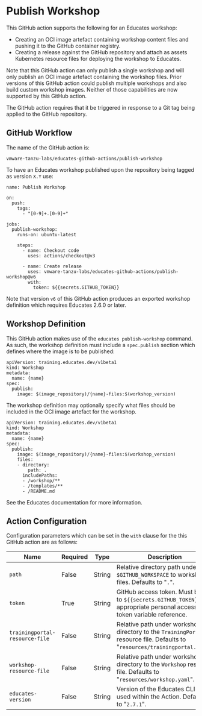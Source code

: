 Publish Workshop
================

This GitHub action supports the following for an Educates workshop:

* Creating an OCI image artefact containing workshop content files and pushing
  it to the GitHub container registry.
* Creating a release against the GitHub repository and attach as assets
  Kubernetes resource files for deploying the workshop to Educates.

Note that this GitHub action can only publish a single workshop and will only
publish an OCI image artefact containing the workshop files. Prior versions of
this GitHub action could publish multiple workshops and also build custom
workshop images. Neither of those capabilities are now supported by this GitHub
action.

The GitHub action requires that it be triggered in response to a Git tag being
applied to the GitHub repository.

GitHub Workflow
---------------

The name of the GitHub action is:

```
vmware-tanzu-labs/educates-github-actions/publish-workshop
```

To have an Educates workshop published upon the repository being tagged as
version `X.Y` use:

```
name: Publish Workshop

on:
  push:
    tags:
      - "[0-9]+.[0-9]+"

jobs:
  publish-workshop:
    runs-on: ubuntu-latest

    steps:
      - name: Checkout code
        uses: actions/checkout@v3

      - name: Create release
        uses: vmware-tanzu-labs/educates-github-actions/publish-workshop@v6
        with:
          token: ${{secrets.GITHUB_TOKEN}}
```

Note that version `v6` of this GitHub action produces an exported workshop
definition which requires Educates 2.6.0 or later.

Workshop Definition
-------------------

This GitHub action makes use of the `educates publish-workshop` command. As
such, the workshop definition must include a `spec.publish` section which
defines where the image is to be published:

```
apiVersion: training.educates.dev/v1beta1
kind: Workshop
metadata:
  name: {name}
spec:
  publish:
    image: $(image_repository)/{name}-files:$(workshop_version)
```

The workshop definition may optionally specify what files should be included in
the OCI image artefact for the workshop.

```
apiVersion: training.educates.dev/v1beta1
kind: Workshop
metadata:
  name: {name}
spec:
  publish:
    image: $(image_repository)/{name}-files:$(workshop_version)
    files:
    - directory:
        path: .
      includePaths:
      - /workshop/**
      - /templates/**
      - /README.md
```

See the Educates documentation for more information.

Action Configuration
--------------------

Configuration parameters which can be set in the `with` clause for the this
GitHub action are as follows:

| Name                            | Required | Type     | Description                        |
|---------------------------------|----------|----------|------------------------------------|
| `path`                          | False    | String   | Relative directory path under `$GITHUB_WORKSPACE` to workshop files. Defaults to "`.`". |
| `token`                         | True     | String   | GitHub access token. Must be set to `${{secrets.GITHUB_TOKEN}}` or appropriate personal access token variable reference. |
| `trainingportal-resource-file`  | False    | String   | Relative path under workshop directory to the `TrainingPortal` resource file. Defaults to "`resources/trainingportal.yaml`". |
| `workshop-resource-file`        | False    | String   | Relative path under workshop directory to the `Workshop` resource file. Defaults to "`resources/workshop.yaml`". |
| `educates-version`              | False    | String   | Version of the Educates CLI to be used within the Action. Defaults to "`2.7.1`". |
